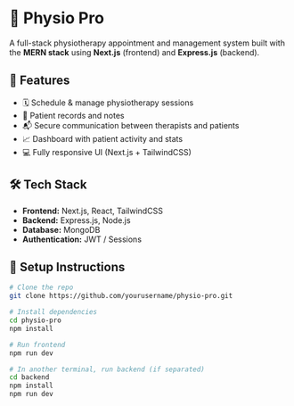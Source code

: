 # 🧠 Physio Pro

A full-stack physiotherapy appointment and management system built with the **MERN stack** using **Next.js** (frontend) and **Express.js** (backend).

## 🚀 Features

- 🗓️ Schedule & manage physiotherapy sessions
- 🧾 Patient records and notes
- 📬 Secure communication between therapists and patients
- 📈 Dashboard with patient activity and stats
- 💻 Fully responsive UI (Next.js + TailwindCSS)

## 🛠️ Tech Stack

- **Frontend:** Next.js, React, TailwindCSS
- **Backend:** Express.js, Node.js
- **Database:** MongoDB
- **Authentication:** JWT / Sessions

## 🚧 Setup Instructions

```bash
# Clone the repo
git clone https://github.com/yourusername/physio-pro.git

# Install dependencies
cd physio-pro
npm install

# Run frontend
npm run dev

# In another terminal, run backend (if separated)
cd backend
npm install
npm run dev
